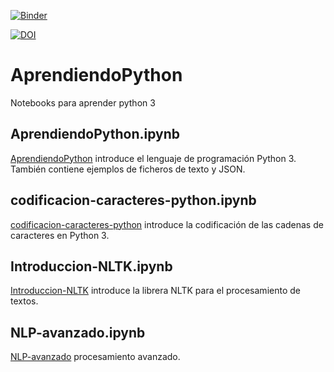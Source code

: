 [![Binder](https://mybinder.org/badge_logo.svg)](https://mybinder.org/v2/gh/hibernator11/AprendiendoPython/master)


[![DOI](https://zenodo.org/badge/254194822.svg)](https://zenodo.org/badge/latestdoi/254194822)


# AprendiendoPython
Notebooks para aprender python 3

## AprendiendoPython.ipynb
[AprendiendoPython](AprendiendoPython.ipynb) introduce el lenguaje de programación Python 3. También contiene ejemplos de ficheros de texto y JSON.

## codificacion-caracteres-python.ipynb
[codificacion-caracteres-python](codificacion-caracteres-python.ipynb) introduce la codificación de las cadenas de caracteres en Python 3.

## Introduccion-NLTK.ipynb
[Introduccion-NLTK](Introduccion-NLTK.ipynb) introduce la librera NLTK para el procesamiento de textos.

## NLP-avanzado.ipynb
[NLP-avanzado](NLP-avanzado.ipynb) procesamiento avanzado.

